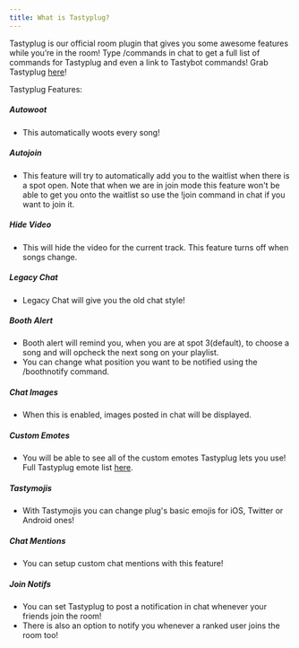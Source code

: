```yaml
---
title: What is Tastyplug?
---
```

Tastyplug is our official room plugin that gives you some awesome features while you’re in the room! Type /commands in chat to get a full list of commands for Tastyplug and even a link to Tastybot commands! Grab Tastyplug [here](https://tastyplug.tastycat.org/)!

Tastyplug Features:

#####  Autowoot
 * This automatically woots every song!
 
#####  Autojoin
 * This feature will try to automatically add you to the waitlist when there is a spot open. Note that when we are in join mode this feature won't be able to get you onto the waitlist so use the !join command in chat if you want to join it.
 
##### Hide Video
 * This will hide the video for the current track. This feature turns off when songs change.
 
##### Legacy Chat
 * Legacy Chat will give you the old chat style!
 
##### Booth Alert
 * Booth alert will remind you, when you are at spot 3(default), to choose a song and will opcheck the next song on your playlist.
 * You can change what position you want to be notified using the /boothnotify command.
 
##### Chat Images
 * When this is enabled, images posted in chat will be displayed.
 
##### Custom Emotes
 * You will be able to see all of the custom emotes Tastyplug lets you use! Full Tastyplug emote list [here](https://emotes.tastycat.org).
 
##### Tastymojis
 * With Tastymojis you can change plug's basic emojis for iOS, Twitter or Android ones!
 
##### Chat Mentions
 * You can setup custom chat mentions with this feature!
 
##### Join Notifs
 * You can set Tastyplug to post a notification in chat whenever your friends join the room!
 * There is also an option to notify you whenever a ranked user joins the room too!
